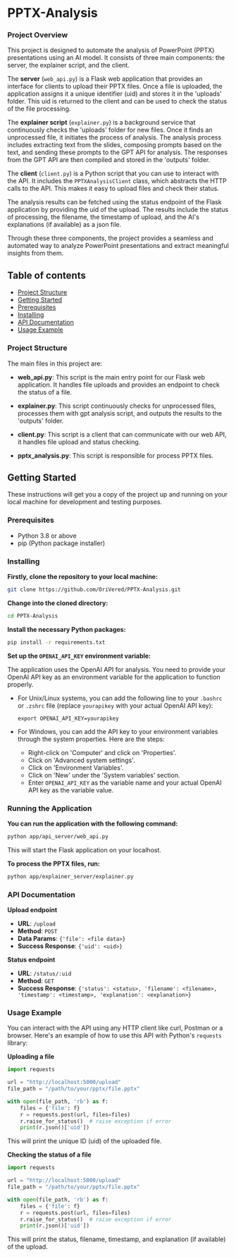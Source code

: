 # PPTX-Analysis

### Project Overview

This project is designed to automate the analysis of PowerPoint (PPTX) presentations using an AI model. It consists of three main components: the server, the explainer script, and the client.

The **server** (`web_api.py`) is a Flask web application that provides an interface for clients to upload their PPTX files. Once a file is uploaded, the application assigns it a unique identifier (uid) and stores it in the 'uploads' folder. This uid is returned to the client and can be used to check the status of the file processing.

The **explainer script** (`explainer.py`) is a background service that continuously checks the 'uploads' folder for new files. Once it finds an unprocessed file, it initiates the process of analysis. The analysis process includes extracting text from the slides, composing prompts based on the text, and sending these prompts to the GPT API for analysis. The responses from the GPT API are then compiled and stored in the 'outputs' folder.

The **client** (`client.py`) is a Python script that you can use to interact with the API. It includes the `PPTXAnalysisClient` class, which abstracts the HTTP calls to the API. This makes it easy to upload files and check their status.

The analysis results can be fetched using the status endpoint of the Flask application by providing the uid of the upload. The results include the status of processing, the filename, the timestamp of upload, and the AI's explanations (if available) as a json file.

Through these three components, the project provides a seamless and automated way to analyze PowerPoint presentations and extract meaningful insights from them.

## Table of contents

- [Project Structure](#project-structure)
- [Getting Started](#getting-started)
- [Prerequisites](#prerequisites)
- [Installing](#installing)
- [API Documentation](#api-documentation)
- [Usage Example](#usage-Example)

### Project Structure

The main files in this project are:

- **web_api.py**: This script is the main entry point for our Flask web application. It handles file uploads and provides an endpoint to check the status of a file.

- **explainer.py**: This script continuously checks for unprocessed files, processes them with gpt analysis script, and outputs the results to the 'outputs' folder.

- **client.py**: This script is a client that can communicate with our web API, it handles file upload and status checking.

- **pptx_analysis.py**: This script is responsible for process PPTX files.


## Getting Started

These instructions will get you a copy of the project up and running on your local machine for development and testing purposes.

### Prerequisites

- Python 3.8 or above
- pip (Python package installer)

### Installing

**Firstly, clone the repository to your local machine:**

```bash
git clone https://github.com/OriVered/PPTX-Analysis.git
```
**Change into the cloned directory:**
```bash
cd PPTX-Analysis
```

**Install the necessary Python packages:**
```bash
pip install -r requirements.txt
```

**Set up the `OPENAI_API_KEY` environment variable:**

The application uses the OpenAI API for analysis. You need to provide your OpenAI API key as an environment variable for the application to function properly. 

- For Unix/Linux systems, you can add the following line to your `.bashrc` or `.zshrc` file (replace `yourapikey` with your actual OpenAI API key):
  ```
  export OPENAI_API_KEY=yourapikey
  ```

- For Windows, you can add the API key to your environment variables through the system properties. Here are the steps:
  - Right-click on 'Computer' and click on 'Properties'.
  - Click on 'Advanced system settings'.
  - Click on 'Environment Variables'.
  - Click on 'New' under the 'System variables' section.
  - Enter `OPENAI_API_KEY` as the variable name and your actual OpenAI API key as the variable value.


### Running the Application
**You can run the application with the following command:**
```bash
python app/api_server/web_api.py
```
This will start the Flask application on your localhost.

**To process the PPTX files, run:**
```bash
python app/explainer_server/explainer.py
```

### API Documentation

**Upload endpoint**

- **URL**: `/upload`
- **Method**: `POST`
- **Data Params**: `{'file': <file data>}`
- **Success Response**: `{'uid': <uid>}`

**Status endpoint**

- **URL**: `/status/:uid`
- **Method**: `GET`
- **Success Response**: `{'status': <status>, 'filename': <filename>, 'timestamp': <timestamp>, 'explanation': <explanation>}`

### Usage Example

You can interact with the API using any HTTP client like curl, Postman or a browser. Here's an example of how to use this API with Python's `requests` library:

**Uploading a file**

```python
import requests

url = "http://localhost:5000/upload"
file_path = "/path/to/your/pptx/file.pptx"

with open(file_path, 'rb') as f:
    files = {'file': f}
    r = requests.post(url, files=files)
    r.raise_for_status()  # raise exception if error
    print(r.json()['uid'])
```

This will print the unique ID (uid) of the uploaded file.

**Checking the status of a file**

```python
import requests

url = "http://localhost:5000/upload"
file_path = "/path/to/your/pptx/file.pptx"

with open(file_path, 'rb') as f:
    files = {'file': f}
    r = requests.post(url, files=files)
    r.raise_for_status()  # raise exception if error
    print(r.json()['uid'])
```

This will print the status, filename, timestamp, and explanation (if available) of the upload.
